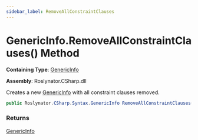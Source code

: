 ```yaml
---
sidebar_label: RemoveAllConstraintClauses
---
```


# GenericInfo\.RemoveAllConstraintClauses\(\) Method

**Containing Type**: [GenericInfo](../index.md)

**Assembly**: Roslynator\.CSharp\.dll

  
Creates a new [GenericInfo](../index.md) with all constraint clauses removed\.

```csharp
public Roslynator.CSharp.Syntax.GenericInfo RemoveAllConstraintClauses()
```

### Returns

[GenericInfo](../index.md)

